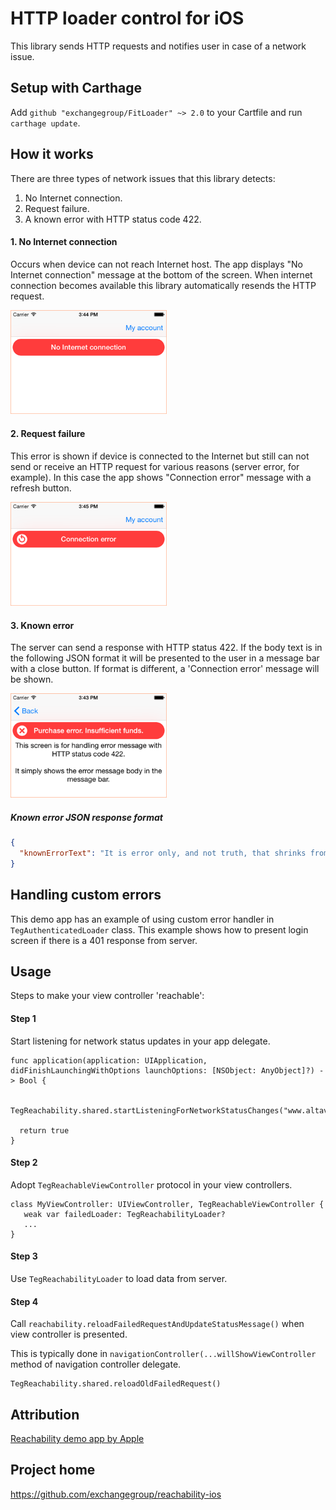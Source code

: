 # HTTP loader control for iOS

This library sends HTTP requests and notifies user in case of a network issue.

## Setup with Carthage

Add `github "exchangegroup/FitLoader" ~> 2.0` to your Cartfile and run `carthage update`.


## How it works

There are three types of network issues that this library detects:

1. No Internet connection.
1. Request failure.
1. A known error with HTTP status code 422.

#### 1. No Internet connection

Occurs when device can not reach Internet host. The app displays "No Internet connection" message at the bottom of the screen. When internet connection becomes available this library automatically resends the HTTP request.

<img src='https://raw.githubusercontent.com/exchangegroup/FitLoader/master/Graphics/github_images/fit_loader_no_internet.png' alt='No Internet connection' width='250'>

#### 2. Request failure

This error is shown if device is connected to the Internet but still can not send or receive an HTTP request for various reasons (server error, for example). In this case the app shows "Connection error" message with a refresh button.

<img src='https://raw.githubusercontent.com/exchangegroup/FitLoader/master/Graphics/github_images/fit_loader_connection_error.png' alt='Connection error' width='250'>

#### 3. Known error

The server can send a response with HTTP status 422. If the body text is in the following JSON format it will be presented to the user in a message bar with a close button. If format is different, a 'Connection error' message will be shown.

<img src='https://raw.githubusercontent.com/exchangegroup/FitLoader/master/Graphics/github_images/filt_loader_error_422.png' alt='Custom error 422' width='250'>

##### Known error JSON response format

```JSON
{
  "knownErrorText": "It is error only, and not truth, that shrinks from inquiry."
}
```


## Handling custom errors

This demo app has an example of using custom error handler in `TegAuthenticatedLoader` class.
This example shows how to present login screen if there is a 401 response from server.

## Usage

Steps to make your view controller 'reachable':

#### Step 1

Start listening for network status updates in your app delegate.

```
func application(application: UIApplication, didFinishLaunchingWithOptions launchOptions: [NSObject: AnyObject]?) -> Bool {

  TegReachability.shared.startListeningForNetworkStatusChanges("www.altavista.com")

  return true
}
```

#### Step 2

Adopt `TegReachableViewController` protocol in your view controllers.

```
class MyViewController: UIViewController, TegReachableViewController {
   weak var failedLoader: TegReachabilityLoader?
   ...
}
```

#### Step 3

Use `TegReachabilityLoader` to load data from server.

#### Step 4

Call `reachability.reloadFailedRequestAndUpdateStatusMessage()` when view controller is presented.

This is typically done in `navigationController(...willShowViewController` method of navigation controller delegate.

```
TegReachability.shared.reloadOldFailedRequest()
```

## Attribution

[Reachability demo app by Apple](https://developer.apple.com/library/IOs/samplecode/Reachability/Introduction/Intro.html)

## Project home

https://github.com/exchangegroup/reachability-ios
